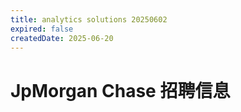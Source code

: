 ```yaml
---
title: analytics solutions 20250602
expired: false
createdDate: 2025-06-20
---
```


# JpMorgan Chase 招聘信息

<JobPostingTable job-posting-json-path="jpmorgan-chase/data/analytics-solutions-20250602.json" />
